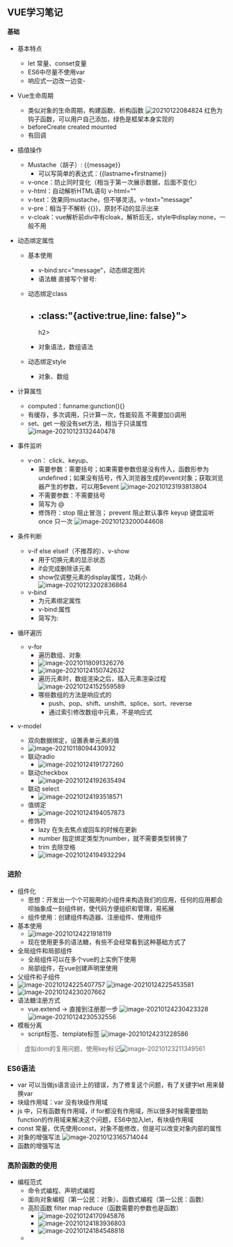 ## VUE学习笔记

#### 基础

- 基本特点
    - let 常量、conset变量
    - ES6中尽量不使用var
    - 响应式一边改一边变-
    
- Vue生命周期
    - 类似对象的生命周期，构建函数、析构函数
    ![20210122084824](https://cdn.jsdelivr.net/gh/Kong-PR/Typora-picture@master/img/20210122084824.png)
    红色为钩子函数，可以用户自己添加，绿色是框架本身实现的
    - beforeCreate created mounted
    - 有回调

- 插值操作

  - Mustache（胡子）: {{message}}
    - 可以写简单的表达式：{{lastname+firstname}}
  - v-once：防止同时变化（相当于第一次展示数据，后面不变化）
  - v-html：自动解析HTML语句 v-html=""
  - v-text：效果同mustache，但不够灵活。v-text="message"
  - v-pre：相当于不解析 {{}}，原封不动的显示出来
  - v-cloak：vue解析前div中有cloak，解析后无，style中display:none，一般不用

- 动态绑定属性

  - 基本使用

    - v-bind:src="message"，动态绑定图片
    - 语法糖 直接写个冒号:

  - 动态绑定class

    - <h2> :class:"{active:true,line: false}"></h2>h2>

    - 对象语法，数组语法

  - 动态绑定style

    - 对象、数组
  
- 计算属性

    - computed：funname:gunction(){}
    - 有缓存，多次调用，只计算一次，性能较高 不需要加()调用
    -  set、get 一般没有set方法，相当于只读属性
        ![image-20210123132440478](https://raw.githubusercontent.com/Kong-PR/Typora-picture/master/img/image-20210123132440478.png)
    
- 事件监听

    - v-on： click、keyup、
      - 需要参数：需要括号；如果需要参数但是没有传入，函数形参为undefined；如果没有括号，传入浏览器生成的event对象；获取浏览器产生的参数，可以用$event
        ![image-20210123193813804](https://raw.githubusercontent.com/Kong-PR/Typora-picture/master/img/image-20210123193813804.png)
      - 不需要参数：不需要括号
      - 简写为 @
      - 修饰符：stop 阻止冒泡；  prevent 阻止默认事件 keyup 键盘监听 once 只一次
        ![image-20210123200044608](https://raw.githubusercontent.com/Kong-PR/Typora-picture/master/img/image-20210123200044608.png)

- 条件判断

    - v-if else elseif（不推荐的）、v-show
      - 用于切换元素的显示状态
      - if会完成删除该元素
      - show仅调整元素的display属性，功耗小
        ![image-20210123202836864](https://raw.githubusercontent.com/Kong-PR/Typora-picture/master/img/image-20210123202836864.png)
    - v-bind
      - 为元素绑定属性
      - v-bind:属性
      - 简写为:

- 循环遍历

    - v-for
      - 遍历数组、对象  
      - ![image-20210118091326276](https://raw.githubusercontent.com/Kong-PR/Typora-picture/master/img/image-20210118091326276.png)
      - ![image-20210124150742632](https://raw.githubusercontent.com/Kong-PR/Typora-picture/master/img/image-20210124150742632.png)
      - 遍历元素时，数组渲染之后，插入元素渲染过程 
        ![image-20210124152559589](https://raw.githubusercontent.com/Kong-PR/Typora-picture/master/img/image-20210124152559589.png)
      - 哪些数组的方法是响应式的
        - push、pop、shift、unshift、splice、sort、reverse
        - 通过索引修改数组中元素，不是响应式

- v-model

    - 双向数据绑定，设置表单元素的值  
    - ![image-20210118094430932](https://raw.githubusercontent.com/Kong-PR/Typora-picture/master/img/image-20210118094430932.png)
    - 联动radio
      - ![image-20210124191727260](https://raw.githubusercontent.com/Kong-PR/Typora-picture/master/img/image-20210124191727260.png)
    - 联动checkbox
      - ![image-20210124192635494](https://raw.githubusercontent.com/Kong-PR/Typora-picture/master/img/image-20210124192635494.png)
    - 联动 select
      - ![image-20210124193518571](https://raw.githubusercontent.com/Kong-PR/Typora-picture/master/img/image-20210124193518571.png)
    - 值绑定
      - ![image-20210124194057873](https://raw.githubusercontent.com/Kong-PR/Typora-picture/master/img/image-20210124194057873.png)
    - 修饰符
      - lazy 在失去焦点或回车的时候在更新
      - number 指定绑定类型为number，就不需要类型转换了
      - trim 去除空格
      - ![image-20210124194932294](https://raw.githubusercontent.com/Kong-PR/Typora-picture/master/img/image-20210124194932294.png)

### 进阶

- 组件化
  - 思想：开发出一个个可服用的小组件来构造我们的应用，任何的应用都会呗抽象成一刻组件树，使代码方便组织和管理，易拓展
  - 组件使用：创建组件构造器、注册组件、使用组件
- 基本使用
  -  ![image-20210124221918119](https://raw.githubusercontent.com/Kong-PR/Typora-picture/master/img/image-20210124221918119.png)
  - 现在使用更多的语法糖，有些不会经常看到这种基础方式了
- 全局组件和局部组件
  - 全局组件可以在多个vue的上实例下使用
  - 局部组件，在vue创建声明里使用
-  父组件和子组件
  - ![image-20210124225407757](https://raw.githubusercontent.com/Kong-PR/Typora-picture/master/img/image-20210124225407757.png)
    ![image-20210124225453581](https://raw.githubusercontent.com/Kong-PR/Typora-picture/master/img/image-20210124225453581.png)
  - ![image-20210124230207662](https://raw.githubusercontent.com/Kong-PR/Typora-picture/master/img/image-20210124230207662.png)
- 语法糖注册方式
  - vue.extend -> 直接到注册那一步
    ![image-20210124230423328](https://raw.githubusercontent.com/Kong-PR/Typora-picture/master/img/image-20210124230423328.png)
    ![image-20210124230532556](https://raw.githubusercontent.com/Kong-PR/Typora-picture/master/img/image-20210124230532556.png)
- 模板分离
  - script标签、template标签
    ![image-20210124231228586](https://raw.githubusercontent.com/Kong-PR/Typora-picture/master/img/image-20210124231228586.png)













> 虚拟dom的复用问题，使用key标记![image-20210123211349561](https://raw.githubusercontent.com/Kong-PR/Typora-picture/master/img/image-20210123211349561.png)
>









### ES6语法

- var 可以当做js语言设计上的错误，为了修复这个问题，有了关键字let 用来替换var
- 块级作用域：var 没有块级作用域
- js 中，只有函数有作用域，if for都没有作用域，所以很多时候需要借助function的作用域来解决这个问题，ES6中加入let，有块级作用域
- const 常量，优先使用const，对象不能修改，但是可以改变对象内部的属性
- 对象的增强写法
  ![image-20210123165714044](https://raw.githubusercontent.com/Kong-PR/Typora-picture/master/img/image-20210123165714044.png)
- 函数的增强写法
  

### 高阶函数的使用

- 编程范式
  - 命令式编程、声明式编程
  - 面向对象编程（第一公民：对象）、函数式编程（第一公民：函数）
  - 高阶函数 filter map reduce（函数需要的参数也是函数）
    - ![image-20210124170945876](https://raw.githubusercontent.com/Kong-PR/Typora-picture/master/img/image-20210124170945876.png)
    - ![image-20210124183936803](https://raw.githubusercontent.com/Kong-PR/Typora-picture/master/img/image-20210124183936803.png)
    - ![image-20210124184548818](https://raw.githubusercontent.com/Kong-PR/Typora-picture/master/img/image-20210124184548818.png)
  - 